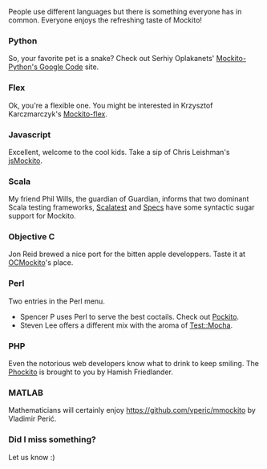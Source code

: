 People use different languages but there is something everyone has in common. Everyone enjoys the refreshing taste of Mockito!

### Python ###

So, your favorite pet is a snake? Check out Serhiy Oplakanets' [Mockito-Python's Google Code](http://code.google.com/p/mockito-python/) site.

### Flex ###

Ok, you're a flexible one. You might be interested in Krzysztof Karczmarczyk's [Mockito-flex](http://bitbucket.org/loomis/mockito-flex/wiki/Home).

### Javascript ###

Excellent, welcome to the cool kids. Take a sip of Chris Leishman's [jsMockito](http://jsmockito.org).

### Scala ###

My friend Phil Wills, the guardian of Guardian, informs that two dominant Scala testing frameworks, [Scalatest](http://doc.scalatest.org/1.9.1/index.html#org.scalatest.mock.MockitoSugar) and [Specs](http://code.google.com/p/specs/wiki/UsingMockito) have some syntactic sugar support for Mockito.

### Objective C ###

Jon Reid brewed a nice port for the bitten apple developpers. Taste it at [OCMockito](https://github.com/jonreid/OCMockito)'s place.

### Perl ###

Two entries in the Perl menu.

  * Spencer P uses Perl to serve the best coctails. Check out [Pockito](http://search.cpan.org/search?query=test::Pockito).
  * Steven Lee offers a different mix with the aroma of [Test::Mocha](https://metacpan.org/module/Test::Mocha).

### PHP ###

Even the notorious web developers know what to drink to keep smiling. The [Phockito](https://github.com/hafriedlander/phockito) is brought to you by Hamish Friedlander.

### MATLAB ###

Mathematicians will certainly enjoy https://github.com/vperic/mmockito by Vladimir Perić.

### Did I miss something? ###

Let us know :)